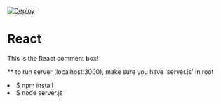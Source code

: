[![Deploy](https://www.herokucdn.com/deploy/button.png)](https://heroku.com/deploy)

# React

This is the React comment box!

** to run server (localhost:3000), make sure you have 'server.js' in root
<li>$ npm install</li>
<li>$ node server.js</li>
